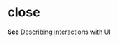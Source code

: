 # close

**See** [Describing interactions with UI](https://worldready.cloudapp.net/Styleguide/Read?id=2700&topicid=26472)
